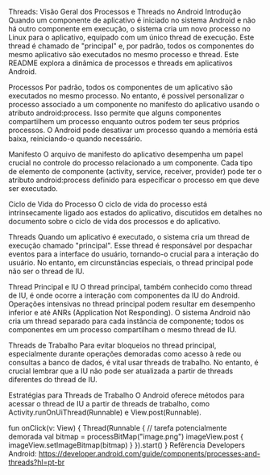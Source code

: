 Threads: Visão Geral dos Processos e Threads no Android
Introdução
Quando um componente de aplicativo é iniciado no sistema Android e não há outro componente em execução, o sistema cria um novo processo no Linux para o aplicativo, equipado com um único thread de execução. Este thread é chamado de "principal" e, por padrão, todos os componentes do mesmo aplicativo são executados no mesmo processo e thread. Este README explora a dinâmica de processos e threads em aplicativos Android.

Processos
Por padrão, todos os componentes de um aplicativo são executados no mesmo processo. No entanto, é possível personalizar o processo associado a um componente no manifesto do aplicativo usando o atributo android:process. Isso permite que alguns componentes compartilhem um processo enquanto outros podem ter seus próprios processos. O Android pode desativar um processo quando a memória está baixa, reiniciando-o quando necessário.

Manifesto
O arquivo de manifesto do aplicativo desempenha um papel crucial no controle do processo relacionado a um componente. Cada tipo de elemento de componente (activity, service, receiver, provider) pode ter o atributo android:process definido para especificar o processo em que deve ser executado.

Ciclo de Vida do Processo
O ciclo de vida do processo está intrinsecamente ligado aos estados do aplicativo, discutidos em detalhes no documento sobre o ciclo de vida dos processos e do aplicativo.

Threads
Quando um aplicativo é executado, o sistema cria um thread de execução chamado "principal". Esse thread é responsável por despachar eventos para a interface do usuário, tornando-o crucial para a interação do usuário. No entanto, em circunstâncias especiais, o thread principal pode não ser o thread de IU.

Thread Principal e IU
O thread principal, também conhecido como thread de IU, é onde ocorre a interação com componentes da IU do Android. Operações intensivas no thread principal podem resultar em desempenho inferior e até ANRs (Application Not Responding). O sistema Android não cria um thread separado para cada instância de componente; todos os componentes em um processo compartilham o mesmo thread de IU.

Threads de Trabalho
Para evitar bloqueios no thread principal, especialmente durante operações demoradas como acesso à rede ou consultas a banco de dados, é vital usar threads de trabalho. No entanto, é crucial lembrar que a IU não pode ser atualizada a partir de threads diferentes do thread de IU.

Estratégias para Threads de Trabalho
O Android oferece métodos para acessar o thread de IU a partir de threads de trabalho, como Activity.runOnUiThread(Runnable) e View.post(Runnable).

fun onClick(v: View) {
    Thread(Runnable {
        // tarefa potencialmente demorada
        val bitmap = processBitMap("image.png")
        imageView.post {
            imageView.setImageBitmap(bitmap)
        }
    }).start()
}
Refêrencia
Developers Android: https://developer.android.com/guide/components/processes-and-threads?hl=pt-br
